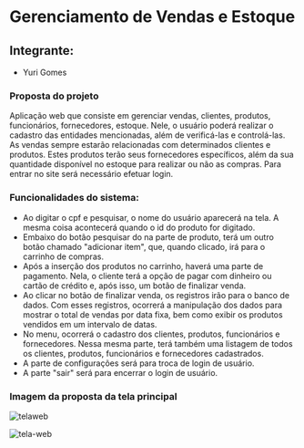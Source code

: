 # Gerenciamento de Vendas e Estoque
## Integrante:
- Yuri Gomes

### Proposta do projeto
  Aplicação web que consiste em gerenciar vendas, clientes, produtos, funcionários, fornecedores, estoque. Nele, o usuário poderá realizar o cadastro das entidades
  mencionadas, além de verificá-las e controlá-las. 
  As vendas sempre estarão relacionadas com determinados clientes e produtos. Estes produtos terão seus fornecedores específicos, além da sua quantidade disponível
  no estoque para realizar ou não as compras.
  Para entrar no site será necessário efetuar login.
  

###  Funcionalidades do sistema: 

- Ao digitar o cpf e pesquisar, o nome do usuário aparecerá na tela. A mesma coisa acontecerá quando o id do produto for digitado.
- Embaixo do botão pesquisar do na parte de produto, terá um outro botão chamado "adicionar item", que, quando clicado, irá para o carrinho de compras.
- Após a inserção dos produtos no carrinho, haverá uma parte de pagamento. Nela, o cliente terá a opção de pagar com dinheiro ou cartão de crédito e, após isso, 
um botão de finalizar venda.
- Ao clicar no botão de finalizar venda, os registros irão para o banco de dados. Com esses registros, ocorrerá a manipulação dos dados para mostrar o total de vendas por data fixa, bem
  como exibir os produtos vendidos em um intervalo de datas.
- No menu, ocorrerá o cadastro dos clientes, produtos, funcionários e fornecedores. Nessa mesma parte, terá também uma listagem de todos os clientes, produtos, funcionários e
  fornecedores cadastrados.
- A parte de configurações será para troca de login de usuário.
- A parte "sair" será para encerrar o login de usuário.
  
### Imagem da proposta da tela principal
![telaweb](https://github.com/adsyuri/sales-management/assets/145518138/211e4bf9-fd2d-4fae-b790-faf0d803357a)

![tela-web](https://github.com/adsyuri/sales-management/assets/145518138/a4b0bfe8-873a-4e12-a081-e4bc23bc1c10)





